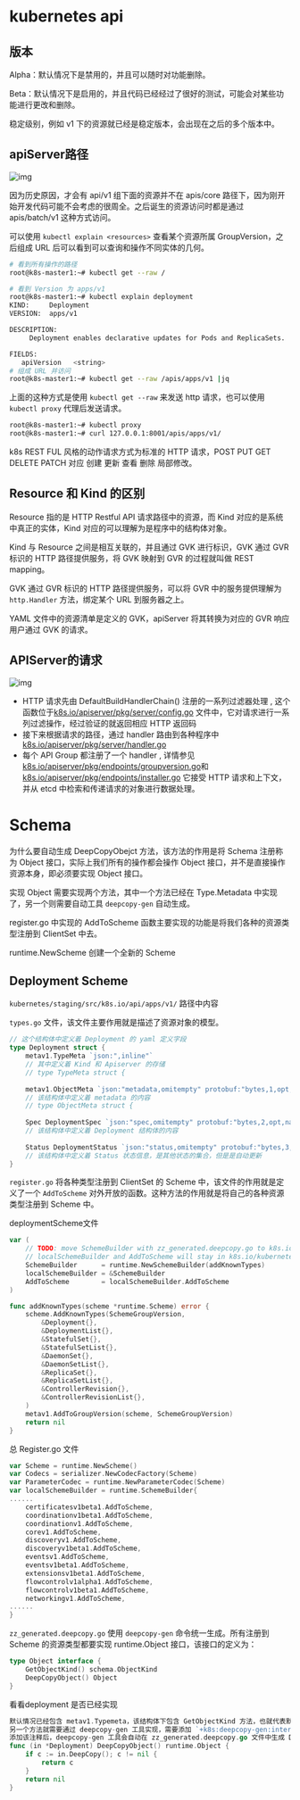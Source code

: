 # kubernetes api

## 版本

Alpha：默认情况下是禁用的，并且可以随时对功能删除。

Beta：默认情况下是启用的，并且代码已经经过了很好的测试，可能会对某些功能进行更改和删除。

稳定级别，例如 v1 下的资源就已经是稳定版本，会出现在之后的多个版本中。

## apiServer路径

![img](k8s开发课程/api-server-space.png)

因为历史原因，才会有 api/v1 组下面的资源并不在 apis/core 路径下，因为刚开始开发代码可能不会考虑的很周全。之后诞生的资源访问时都是通过 apis/batch/v1 这种方式访问。

可以使用 `kubectl explain <resources>` 查看某个资源所属 GroupVersion，之后组成 URL 后可以看到可以查询和操作不同实体的几何。

```sh
# 看到所有操作的路径
root@k8s-master1:~# kubectl get --raw /

# 看到 Version 为 apps/v1
root@k8s-master1:~# kubectl explain deployment
KIND:     Deployment
VERSION:  apps/v1

DESCRIPTION:
     Deployment enables declarative updates for Pods and ReplicaSets.

FIELDS:
   apiVersion   <string>
# 组成 URL 并访问
root@k8s-master1:~# kubectl get --raw /apis/apps/v1 |jq
```

上面的这种方式是使用 `kubectl get --raw` 来发送 http 请求，也可以使用 `kubectl proxy` 代理后发送请求。

```sh
root@k8s-master1:~# kubectl proxy
root@k8s-master1:~# curl 127.0.0.1:8001/apis/apps/v1/
```

k8s REST FUL 风格的动作请求方式为标准的 HTTP 请求，POST PUT GET DELETE PATCH 对应 创建 更新 查看 删除 局部修改。

## Resource 和 Kind 的区别

Resource 指的是 HTTP Restful API 请求路径中的资源，而 Kind 对应的是系统中真正的实体，Kind 对应的可以理解为是程序中的结构体对象。

Kind 与 Resource 之间是相互关联的，并且通过 GVK 进行标识，GVK 通过 GVR 标识的 HTTP 路径提供服务，将 GVK 映射到 GVR 的过程就叫做 REST mapping。

GVK 通过 GVR 标识的 HTTP 路径提供服务，可以将 GVR 中的服务提供理解为 `http.Handler` 方法，绑定某个 URL 到服务器之上。

YAML 文件中的资源清单是定义的 GVK，apiServer 将其转换为对应的 GVR 响应用户通过 GVK 的请求。

## APIServer的请求

![img](k8s开发课程/k8s-api-request-lifecycle.png)

- HTTP 请求先由 DefaultBuildHandlerChain() 注册的一系列过滤器处理 , 这个函数位于[k8s.io/apiserver/pkg/server/config.go](https://github.com/kubernetes/kubernetes/blob/66674f549626cc41f04e475d2c0e865116c4cd40/staging/src/k8s.io/apiserver/pkg/server/config.go#L543) 文件中，它对请求进行一系列过滤操作，经过验证的就返回相应 HTTP 返回码
- 接下来根据请求的路径，通过 handler 路由到各种程序中 [k8s.io/apiserver/pkg/server/handler.go](https://github.com/kubernetes/kubernetes/blob/66674f549626cc41f04e475d2c0e865116c4cd40/staging/src/k8s.io/apiserver/pkg/server/handler.go#L42:6)
- 每个 API Group 都注册了一个 handler , 详情参见[k8s.io/apiserver/pkg/endpoints/groupversion.go](https://github.com/kubernetes/kubernetes/blob/66674f549626cc41f04e475d2c0e865116c4cd40/staging/src/k8s.io/apiserver/pkg/endpoints/groupversion.go#L99)和 [k8s.io/apiserver/pkg/endpoints/installer.go](https://github.com/kubernetes/kubernetes/blob/66674f549626cc41f04e475d2c0e865116c4cd40/staging/src/k8s.io/apiserver/pkg/endpoints/installer.go#L183) 它接受 HTTP 请求和上下文，并从 etcd 中检索和传递请求的对象进行数据处理。

# Schema

为什么要自动生成 DeepCopyObejct 方法，该方法的作用是将 Schema 注册称为 Object 接口，实际上我们所有的操作都会操作 Object 接口，并不是直接操作资源本身，即必须要实现 Object 接口。

实现 Object 需要实现两个方法，其中一个方法已经在 Type.Metadata 中实现了，另一个则需要自动工具 `deepcopy-gen` 自动生成。

register.go 中实现的 AddToScheme 函数主要实现的功能是将我们各种的资源类型注册到 ClientSet 中去。

runtime.NewScheme 创建一个全新的 Scheme

## Deployment Scheme

`kubernetes/staging/src/k8s.io/api/apps/v1/` 路径中内容

`types.go` 文件，该文件主要作用就是描述了资源对象的模型。

```go
// 这个结构体中定义着 Deployment 的 yaml 定义字段
type Deployment struct {
	metav1.TypeMeta `json:",inline"`
    // 其中定义着 Kind 和 Apiserver 的存储
	// type TypeMeta struct {
    
	metav1.ObjectMeta `json:"metadata,omitempty" protobuf:"bytes,1,opt,name=metadata"`
    // 该结构体中定义着 metadata 的内容
    // type ObjectMeta struct {
    
	Spec DeploymentSpec `json:"spec,omitempty" protobuf:"bytes,2,opt,name=spec"`
	// 该结构体中定义着 Deployment 结构体的内容
    
	Status DeploymentStatus `json:"status,omitempty" protobuf:"bytes,3,opt,name=status"`
    // 该结构体中定义着 Status 状态信息，是其他状态的集合，但是是自动更新
}
```

`register.go` 将各种类型注册到 ClientSet 的 Scheme 中，该文件的作用就是定义了一个 `AddToScheme` 对外开放的函数。这种方法的作用就是将自己的各种资源类型注册到 Scheme 中。

deploymentScheme文件

```go
var (
	// TODO: move SchemeBuilder with zz_generated.deepcopy.go to k8s.io/api.
	// localSchemeBuilder and AddToScheme will stay in k8s.io/kubernetes.
	SchemeBuilder      = runtime.NewSchemeBuilder(addKnownTypes)
	localSchemeBuilder = &SchemeBuilder
	AddToScheme        = localSchemeBuilder.AddToScheme
)

func addKnownTypes(scheme *runtime.Scheme) error {
	scheme.AddKnownTypes(SchemeGroupVersion,
		&Deployment{},
		&DeploymentList{},
		&StatefulSet{},
		&StatefulSetList{},
		&DaemonSet{},
		&DaemonSetList{},
		&ReplicaSet{},
		&ReplicaSetList{},
		&ControllerRevision{},
		&ControllerRevisionList{},
	)
	metav1.AddToGroupVersion(scheme, SchemeGroupVersion)
	return nil
}
```

总 Register.go 文件

```go
var Scheme = runtime.NewScheme()
var Codecs = serializer.NewCodecFactory(Scheme)
var ParameterCodec = runtime.NewParameterCodec(Scheme)
var localSchemeBuilder = runtime.SchemeBuilder{
......
	certificatesv1beta1.AddToScheme,
	coordinationv1beta1.AddToScheme,
	coordinationv1.AddToScheme,
	corev1.AddToScheme,
	discoveryv1.AddToScheme,
	discoveryv1beta1.AddToScheme,
	eventsv1.AddToScheme,
	eventsv1beta1.AddToScheme,
	extensionsv1beta1.AddToScheme,
	flowcontrolv1alpha1.AddToScheme,
	flowcontrolv1beta1.AddToScheme,
	networkingv1.AddToScheme,
......
}
```

`zz_generated.deepcopy.go` 使用 `deepcopy-gen` 命令统一生成。所有注册到 Scheme 的资源类型都要实现 runtime.Object 接口，该接口的定义为：

```go
type Object interface {
	GetObjectKind() schema.ObjectKind
	DeepCopyObject() Object
}
```

看看deployment 是否已经实现

```go
默认情况已经包含 metav1.Typemeta，该结构体下包含 GetObjectKind 方法，也就代表默认已经实现一个方法。
另一个方法就需要通过 deepcopy-gen 工具实现，需要添加 `+k8s:deepcopy-gen:interfaces=k8s.io/apimachinery/pkg/runtime.Object` 注释。
添加该注释后，deepcopy-gen 工具会自动在 zz_generated.deepcopy.go 文件中生成 DeepCopyObject 方法：
func (in *Deployment) DeepCopyObject() runtime.Object {
	if c := in.DeepCopy(); c != nil {
		return c
	}
	return nil
}
```





